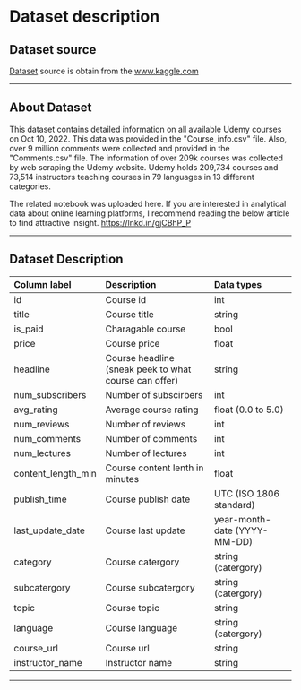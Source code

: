 # Dataset description

## Dataset source
[Dataset](https://www.kaggle.com/datasets/hossaingh/udemy-courses?select=Course_info.csv) source is obtain from the www.kaggle.com

---

## About Dataset
This dataset contains detailed information on all available Udemy courses on Oct 10, 2022. This data was provided in the "Course_info.csv" file. Also, over 9 million comments were collected and provided in the "Comments.csv" file.
The information of over 209k courses was collected by web scraping the Udemy website. Udemy holds 209,734 courses and 73,514 instructors teaching courses in 79 languages in 13 different categories.

The related notebook was uploaded here.
If you are interested in analytical data about online learning platforms, I recommend reading the below article to find attractive insight.
https://lnkd.in/gjCBhP_P 

---

## Dataset Description
| Column label | Description | Data types |
| :--- | :--- | :--- |
| id | Course id | int | 
| title | Course title| string |
| is_paid | Charagable course | bool |
| price | Course price | float |
| headline | Course headline (sneak peek to what course can offer) | string | 
| num_subscribers | Number of subscirbers | int |
| avg_rating | Average course rating | float (0.0 to 5.0) |
| num_reviews | Number of reviews | int |
| num_comments | Number of comments | int |
| num_lectures | Number of lectures | int |
| content_length_min | Course content lenth in minutes | float |
| publish_time | Course publish date | UTC (ISO 1806 standard) |
| last_update_date | Course last update | year-month-date (YYYY-MM-DD) |
| category | Course catergory | string (catergory) |
| subcatergory | Course subcatergory | string (catergory) |
| topic | Course topic | string |
| language | Course language | string (catergory) |
| course_url | Course url | string |
| instructor_name | Instructor name | string |

---

